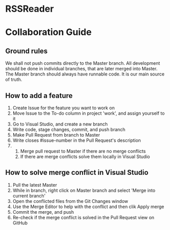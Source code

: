 # RSSReader

# Collaboration Guide

## Ground rules
We shall not push commits directly to the Master branch. All development should be done in individual branches, that are later merged into Master. 
The Master branch should always have runnable code. It is our main source of truth. 

## How to add a feature
1. Create Issue for the feature you want to work on
2. Move Issue to the To-do column in project 'work', and assign yourself to it 
3. Go to Visual Studio, and create a new branch
3. Write code, stage changes, commit, and push branch 
4. Make Pull Request from branch to Master
5. Write closes #issue-number in the Pull Request's description
6. 1. Merge pull request to Master if there are no merge conflicts 
   2. If there are merge conflicts solve them locally in Visual Studio

## How to solve merge conflict in Visual Studio
1. Pull the latest Master
2. While in branch, right click on Master branch and select 'Merge into current branch'
3. Open the conflicted files from the Git Changes window
4. Use the Merge Editor to help with the conflict and then clik Apply merge
5. Commit the merge, and push 
6. Re-check if the merge conflict is solved in the Pull Request view on GitHub
